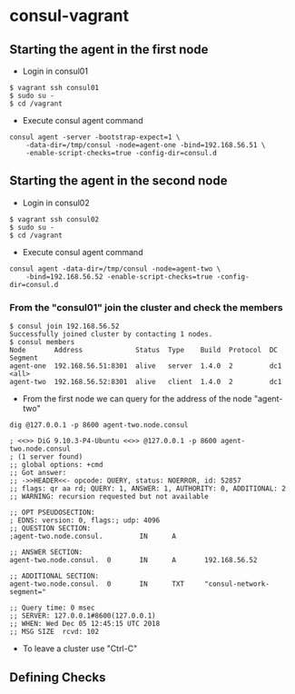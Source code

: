 # consul-vagrant

## Starting the agent in the first node
- Login in consul01
```
$ vagrant ssh consul01
$ sudo su -
$ cd /vagrant
```
- Execute consul agent command
```
consul agent -server -bootstrap-expect=1 \
    -data-dir=/tmp/consul -node=agent-one -bind=192.168.56.51 \
    -enable-script-checks=true -config-dir=consul.d
```
## Starting the agent in the second node
- Login in consul02
```
$ vagrant ssh consul02
$ sudo su -
$ cd /vagrant
```
- Execute consul agent command
```
consul agent -data-dir=/tmp/consul -node=agent-two \
    -bind=192.168.56.52 -enable-script-checks=true -config-dir=consul.d
```
### From the "consul01" join the cluster and check the members
```
$ consul join 192.168.56.52
Successfully joined cluster by contacting 1 nodes.
$ consul members
Node       Address             Status  Type    Build  Protocol  DC   Segment
agent-one  192.168.56.51:8301  alive   server  1.4.0  2         dc1  <all>
agent-two  192.168.56.52:8301  alive   client  1.4.0  2         dc1
```
- From the first node we can query for the address of the node "agent-two" 
```
dig @127.0.0.1 -p 8600 agent-two.node.consul

; <<>> DiG 9.10.3-P4-Ubuntu <<>> @127.0.0.1 -p 8600 agent-two.node.consul
; (1 server found)
;; global options: +cmd
;; Got answer:
;; ->>HEADER<<- opcode: QUERY, status: NOERROR, id: 52857
;; flags: qr aa rd; QUERY: 1, ANSWER: 1, AUTHORITY: 0, ADDITIONAL: 2
;; WARNING: recursion requested but not available

;; OPT PSEUDOSECTION:
; EDNS: version: 0, flags:; udp: 4096
;; QUESTION SECTION:
;agent-two.node.consul.         IN      A

;; ANSWER SECTION:
agent-two.node.consul.  0       IN      A       192.168.56.52

;; ADDITIONAL SECTION:
agent-two.node.consul.  0       IN      TXT     "consul-network-segment="

;; Query time: 0 msec
;; SERVER: 127.0.0.1#8600(127.0.0.1)
;; WHEN: Wed Dec 05 12:45:15 UTC 2018
;; MSG SIZE  rcvd: 102
```
- To leave a cluster use "Ctrl-C"
## Defining Checks


